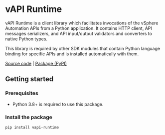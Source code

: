 # vAPI Runtime
 
vAPI Runtime is a client library which facilitates invocations of the vSphere Automation APIs from a Python application. It contains HTTP client, API messages serializers, and API input/output validators and converters to native Python types.
 
This library is required by other SDK modules that contain Python language binding for specific APIs and is installed automatically with them.
 
[Source code](https://github.com/vmware/vsphere-automation-sdk-python/tree/master/lib/src/vapi-runtime) | [Package (PyPI)](https://pypi.org/project/vapi-runtime/)
 
## Getting started
 
### Prerequisites
 
- Python 3.8+ is required to use this package.
 
### Install the package
 
```bash
pip install vapi-runtime
```